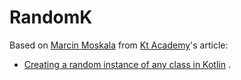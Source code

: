 # RandomK

Based on [Marcin Moskala](https://github.com/MarcinMoskala) from [Kt Academy](https://kt.academy/)'s article:

- [Creating a random instance of any class in Kotlin](https://blog.kotlin-academy.com/creating-a-random-instance-of-any-class-in-kotlin-b6168655b64a)
  .

